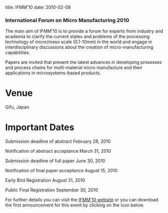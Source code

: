 title: IFMM'10
date: 2010-02-08 
### International Forum on Micro Manufacturing 2010

The main aim of IFMM'10 is to provide a forum for experts from industry and academia to clarify the current states and problems of the processing technology of micro/meso scale (0.1-10mm) in the world and engage in interdisciplinary discussions about the creation of micro-manufacturing capabilities.
<!--break-->
Papers are invited that present the latest advances in developing prosesses and process chains for multi-material micro manufacture and their applications in microsystems-based products.  

# Venue  
Gifu, Japan

# Important Dates  

Submission deadline of abstract        February 28, 2010  
  
Notification of abstract acceptance     March 31, 2010  

Submission deadline of full paper       June 30, 2010  

Notification of final paper acceptance  August 15, 2010

Early Bird Registration                 August 31, 2010  
  
Public Final Registration               September 30, 2010  

  
For further details you can visit the [IFMM'10 website](http://www.ifmm10.org) or you can download the first announcement for this event by clicking on the icon below.